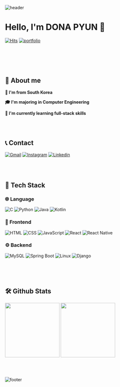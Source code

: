<!--  <div align="center">
<img src="https://capsule-render.vercel.app/api?type=waving&color=BDBDC8&height=150&section=header" /> -->
<img src="https://capsule-render.vercel.app/api?type=waving&color=timeGradient&height=150&section=header" alt="header" />



<br/>

# Hello, I'm DONA PYUN 👋

<!-- 방문자 수 체크 -->
<!-- [![Gmail Badge](https://img.shields.io/badge/-ehskmagic7@gmail.com-c14438?style=flat&logo=Gmail&logoColor=white&link=mailto:ehskmagic7@gmail.com)](mailto:ehskmagic7@gmail.com) 
[![Linkedin Badge](https://img.shields.io/badge/-ehsk0123-0072b1?style=flat&logo=Linkedin&logoColor=white&link=https://www.linkedin.com/in/ehsk0123/)](https://www.linkedin.com/in/dona-pyun-1b9181265/) 
[![Github Badge](https://img.shields.io/badge/-dona0123-grey?style=flat&logo=github&logoColor=white&link=https://github.com/dona0123/)](https://github.com/dona0123) -->
[![Hits](https://hits.seeyoufarm.com/api/count/incr/badge.svg?url=https%3A%2F%2Fgithub.com%2Fdona0123&count_bg=%2379C83D&title_bg=%23555555&icon=&icon_color=%23E7E7E7&title=hits&edge_flat=false)](https://github.com/dona0123) 
[![portfolio](https://hits.seeyoufarm.com/api/count/incr/badge.svg?url=https%3A%2F%2Fbroad-pyjama-96b.notion.site%2FPORTFOLIO-d838223042c7482586d719cc8b4ce35e&pvs=4&count_bg=%2379C83D&title_bg=%23555555&icon=&icon_color=%23E7E7E7&title=notion&edge_flat=false)](https://broad-pyjama-96b.notion.site/PORTFOLIO-d838223042c7482586d719cc8b4ce35e?pvs=4)
<!-- [![wakatime](https://wakatime.com/badge/user/9dec03fc-79e6-4c81-8e59-1a2227dd678a.svg)](https://wakatime.com/@9dec03fc-79e6-4c81-8e59-1a2227dd678a) -->
<br/><br/><br/><br/> 



## 💬 About me
<p><strong>🚩 I'm from South Korea</strong></p>
<p><strong>🎓 I'm majoring in Computer Engineering</strong></p>
<p><strong>🌱 I'm currently learning full-stack skills</strong></p>
<br/><br/>




## 📞 Contact
[![Gmail](https://img.shields.io/badge/gmail-EA4335?style=for-the-badge&logo=gmail&logoColor=white)](mailto:ehskmagic7@gmail.com) 
[![Instagram](https://img.shields.io/badge/instagram-FF0069?style=for-the-badge&logo=instagram&logoColor=white)](https://instagram.com/pyundona)
[![Linkedin](https://img.shields.io/badge/-LinkedIn-blue?style=for-the-badge&logo=linkedin&logoColor=white)](https://www.linkedin.com/in/%EB%8F%84%EB%82%98-%ED%8E%B8-1b9181265/)
<br/><br/><br/><br/>





## 🚀 Tech Stack
### 🌐 **Language**  
<p>
  <img src="https://img.shields.io/badge/C-00599C?style=for-the-badge&logo=c&logoColor=white" alt="C"/> 
  <img src="https://img.shields.io/badge/Python-3776AB?style=for-the-badge&logo=python&logoColor=white" alt="Python"/> 
  <img src="https://img.shields.io/badge/Java-007396?style=for-the-badge&logo=java&logoColor=white" alt="Java"/> 
  <img src="https://img.shields.io/badge/Kotlin-7F52FF?style=for-the-badge&logo=kotlin&logoColor=white" alt="Kotlin"/>
</p>

### 🎨 **Frontend**  
<p>
  <img src="https://img.shields.io/badge/HTML-E34F26?style=for-the-badge&logo=html5&logoColor=white" alt="HTML"/> 
  <img src="https://img.shields.io/badge/CSS-1572B6?style=for-the-badge&logo=css3&logoColor=white" alt="CSS"/> 
  <img src="https://img.shields.io/badge/JavaScript-F7DF1E?style=for-the-badge&logo=javascript&logoColor=white" alt="JavaScript"/> 
  <img src="https://img.shields.io/badge/React-61DAFB?style=for-the-badge&logo=react&logoColor=white" alt="React"/> 
  <img src="https://img.shields.io/badge/React_Native-61DAFB?style=for-the-badge&logo=react&logoColor=white" alt="React Native"/>
</p>

### ⚙️ **Backend**  
<p>
  <img src="https://img.shields.io/badge/MySQL-4479A1?style=for-the-badge&logo=mysql&logoColor=white" alt="MySQL"/> 
  <img src="https://img.shields.io/badge/Spring_Boot-6DB33F?style=for-the-badge&logo=springboot&logoColor=white" alt="Spring Boot"/> 
  <img src="https://img.shields.io/badge/Linux-FCC624?style=for-the-badge&logo=linux&logoColor=white" alt="Linux"/> 
  <img src="https://img.shields.io/badge/Django-092E20?style=for-the-badge&logo=django&logoColor=white" alt="Django"/>
</p>

<br/><br/><br/>


<!--
#### 🎖️ Ranking
[![Solved.ac Profile](http://mazassumnida.wtf/api/v2/generate_badge?boj=ehsk0123)](https://solved.ac/ehsk0123/)
<br/><br/><br/>


#### ⏲️ Work Stats
[![dona0123's wakatime stats](https://github-readme-stats.vercel.app/api/wakatime?username=dona0123)] 
<br/><br/>
-->


 
<!-- 깃허브 등급 -->
## 🛠️ Github Stats
<p>
<img height="180em" src="https://github-readme-stats.vercel.app/api?username=dona0123&show_icons=true&theme=light&bg_color=ffffff&icon_color=81c784&title_color=333333" />
<img height="180em" src="https://github-readme-stats.vercel.app/api/top-langs/?username=dona0123&layout=compact&theme=light&langs_count=6&hide=html,css&bg_color=ffffff&title_color=333333&icon_color=81c784" />
</p>




<br/><br/>

<!-- <img src="https://capsule-render.vercel.app/api?type=waving&color=BDBDC8&height=150&section=footer" /> -->
<img src="https://capsule-render.vercel.app/api?type=waving&color=timeGradient&height=150&section=footer&fontSize=90" alt="footer" />


</div>


<!--
**dona0123/dona0123** is a ✨ _special_ ✨ repository because its `README.md` (this file) appears on your GitHub profile.

Here are some ideas to get you started:

- 🔭 I’m currently working on ...
- 🌱 I’m currently learning ...
- 👯 I’m looking to collaborate on ...
- 🤔 I’m looking for help with ...
- 💬 Ask me about ...
- 📫 How to reach me: ...
- 😄 Pronouns: ...
- ⚡ Fun fact: ...
-->



<!-- 
### 🚀 Tech Stack 
![html](https://img.shields.io/badge/HTML5-E34F26?style=for-the-badge&logo=html5&logoColor=white) 
![css](https://img.shields.io/badge/CSS3-1572B6?style=for-the-badge&logo=css3&logoColor=white) 
![js](https://img.shields.io/badge/JavaScript-F7DF1E?style=for-the-badge&logo=JavaScript&logoColor=white) 

![c](https://img.shields.io/badge/C-00599C?style=for-the-badge&logo=c&logoColor=white) 
![java](https://img.shields.io/badge/Java-ED8B00?style=for-the-badge&logo=openjdk&logoColor=white) 

![리액트](https://img.shields.io/badge/React-20232A?style=for-the-badge&logo=react&logoColor=61DAFB) 
![장고](https://img.shields.io/badge/Django-092E20?style=for-the-badge&logo=django&logoColor=white) 
![부트스트](https://img.shields.io/badge/Bootstrap-563D7C?style=for-the-badge&logo=bootstrap&logoColor=white)          




### 📝 Studying 
![코틀린](https://img.shields.io/badge/Kotlin-0095D5?&style=for-the-badge&logo=kotlin&logoColor=white) 
![리액트네이티](https://img.shields.io/badge/React_Native-20232A?style=for-the-badge&logo=react&logoColor=61DAFB)
![스프링](https://img.shields.io/badge/Spring-6DB33F?style=for-the-badge&logo=spring&logoColor=white)          



### ⛏️ Tools
![깃](https://img.shields.io/badge/GIT-E44C30?style=for-the-badge&logo=git&logoColor=white) 
![깃허브](https://img.shields.io/badge/GitHub-100000?style=for-the-badge&logo=github&logoColor=white) 
![노션](https://img.shields.io/badge/Notion-000000?style=for-the-badge&logo=notion&logoColor=white)
![피그마](https://img.shields.io/badge/Figma-F24E1E?style=for-the-badge&logo=figma&logoColor=white) 


-->
